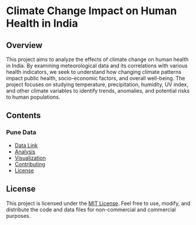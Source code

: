 # Climate Change Impact on Human Health in India

## Overview

This project aims to analyze the effects of climate change on human health in India. By examining meteorological data and its correlations with various health indicators, we seek to understand how changing climate patterns impact public health, socio-economic factors, and overall well-being. The project focuses on studying temperature, precipitation, humidity, UV index, and other climate variables to identify trends, anomalies, and potential risks to human populations.

## Contents

### Pune Data
- [Data Link](https://www.kaggle.com/code/dipakdeshmukh/pune-weather-data/input)
- [Analysis](#analysis)
- [Visualization](#visualization)
- [Contributing](#contributing)
- [License](#license)



## License

This project is licensed under the [MIT License](LICENSE). Feel free to use, modify, and distribute the code and data files for non-commercial and commercial purposes.
